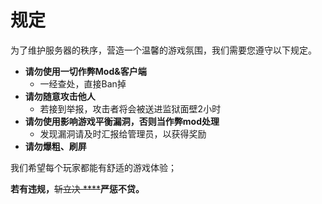 # 规定

为了维护服务器的秩序，营造一个温馨的游戏氛围，我们需要您遵守以下规定。

* **请勿使用一切作弊Mod&客户端**
  * 一经查处，直接Ban掉
* **请勿随意攻击他人**
  * 若接到举报，攻击者将会被送进监狱面壁2小时
* **请勿使用影响游戏平衡漏洞，否则当作弊mod处理**
  * 发现漏洞请及时汇报给管理员，以获得奖励
* **请勿爆粗、刷屏**

我们希望每个玩家都能有舒适的游戏体验；

**若有违规，**~~斩立决 ****~~**严惩不贷。**



